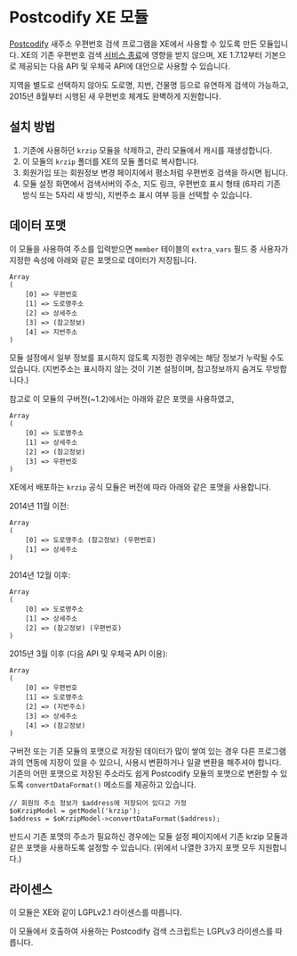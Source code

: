 
Postcodify XE 모듈
==================

[Postcodify](http://postcodify.poesis.kr/) 새주소 우편번호 검색 프로그램을
XE에서 사용할 수 있도록 만든 모듈입니다.
XE의 기존 우편번호 검색 [서비스 종료](http://www.xpressengine.com/devlog/22923430)에 영향을 받지 않으며,
XE 1.7.12부터 기본으로 제공되는 다음 API 및 우체국 API에 대안으로 사용할 수 있습니다.

지역을 별도로 선택하지 않아도 도로명, 지번, 건물명 등으로 유연하게 검색이 가능하고,
2015년 8월부터 시행된 새 우편번호 체계도 완벽하게 지원합니다.


설치 방법
---------

1. 기존에 사용하던 `krzip` 모듈을 삭제하고, 관리 모듈에서 캐시를 재생성합니다.
2. 이 모듈의 `krzip` 폴더를 XE의 모듈 폴더로 복사합니다.
3. 회원가입 또는 회원정보 변경 페이지에서 평소처럼 우편번호 검색을 하시면 됩니다.
4. 모듈 설정 화면에서 검색서버의 주소, 지도 링크, 우편번호 표시 형태 (6자리 기존 방식 또는 5자리 새 방식),
   지번주소 표시 여부 등을 선택할 수 있습니다.


데이터 포맷
-----------

이 모듈을 사용하여 주소를 입력받으면 `member` 테이블의 `extra_vars` 필드 중 사용자가 지정한 속성에
아래와 같은 포맷으로 데이터가 저장됩니다.

    Array
    (
        [0] => 우편번호
        [1] => 도로명주소
        [2] => 상세주소
        [3] => (참고정보)
        [4] => 지번주소
    )

모듈 설정에서 일부 정보를 표시하지 않도록 지정한 경우에는 해당 정보가 누락될 수도 있습니다.
(지번주소는 표시하지 않는 것이 기본 설정이며, 참고정보까지 숨겨도 무방합니다.)

참고로 이 모듈의 구버전(~1.2)에서는 아래와 같은 포맷을 사용하였고,

    Array
    (
        [0] => 도로명주소
        [1] => 상세주소
        [2] => (참고정보)
        [3] => 우편번호
    )

XE에서 배포하는 `krzip` 공식 모듈은 버전에 따라 아래와 같은 포맷을 사용합니다.

2014년 11월 이전:

    Array
    (
        [0] => 도로명주소 (참고정보) (우편번호)
        [1] => 상세주소
    )

2014년 12월 이후:

    Array
    (
        [0] => 도로명주소
        [1] => 상세주소
        [2] => (참고정보) (우편번호)
    )

2015년 3월 이후 (다음 API 및 우체국 API 이용):

    Array
    (
        [0] => 우편번호
        [1] => 도로명주소
        [2] => (지번주소)
        [3] => 상세주소
        [4] => (참고정보)
    )

구버전 또는 기존 모듈의 포맷으로 저장된 데이터가 많이 쌓여 있는 경우
다른 프로그램과의 연동에 지장이 있을 수 있으니, 사용시 변환하거나 일괄 변환을 해주셔야 합니다.
기존의 어떤 포맷으로 저장된 주소라도 쉽게 Postcodify 모듈의 포맷으로 변환할 수 있도록
`convertDataFormat()` 메소드를 제공하고 있습니다.

    // 회원의 주소 정보가 $address에 저장되어 있다고 가정
    $oKrzipModel = getModel('krzip');
    $address = $oKrzipModel->convertDataFormat($address);

반드시 기존 포맷의 주소가 필요하신 경우에는 모듈 설정 페이지에서
기존 krzip 모듈과 같은 포맷을 사용하도록 설정할 수 있습니다.
(위에서 나열한 3가지 포맷 모두 지원합니다.)


라이센스
--------

이 모듈은 XE와 같이 LGPLv2.1 라이센스를 따릅니다.

이 모듈에서 호출하여 사용하는 Postcodify 검색 스크립트는 LGPLv3 라이센스를 따릅니다.

